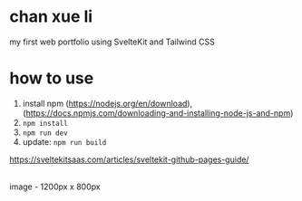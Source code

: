 # chan xue li

my first web portfolio using SvelteKit and Tailwind CSS

# how to use

1. install npm (https://nodejs.org/en/download), (https://docs.npmjs.com/downloading-and-installing-node-js-and-npm)
2. `npm install`
3. `npm run dev`
4. update: `npm run build`

https://sveltekitsaas.com/articles/sveltekit-github-pages-guide/

<br>
image - 1200px x 800px